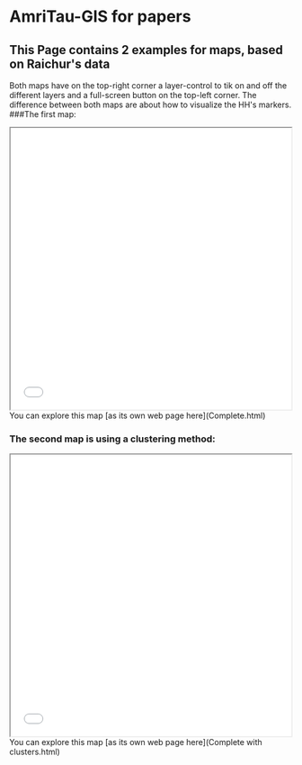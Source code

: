 # AmriTau-GIS for papers
## This Page contains 2 examples for maps, based on Raichur's data
Both maps have on the top-right corner a layer-control to tik on and off the different layers and a full-screen button on the top-left corner. The difference between both maps are about how to visualize the HH's markers.
###The first map:
<iframe src="Complete.html" height="500" width="500"></iframe>
You can explore this map [as its own web page here](Complete.html)
<p></p>

### The second map is using a clustering method:
<iframe src="Complete with clusters.html" height="500" width="500"></iframe>
You can explore this map [as its own web page here](Complete with clusters.html)
